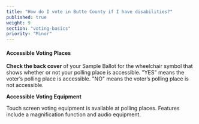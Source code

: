 ```yaml
---
title: "How do I vote in Butte County if I have disabilities?"
published: true
weight: 9
section: "voting-basics"
priority: "Minor"
---
```


#### Accessible Voting Places  

**Check the back cover** of your Sample Ballot for the wheelchair symbol that shows whether or not your polling place is accessible. "YES" means the voter’s polling place is accessible. "NO" means the voter’s polling place is not accessible.  

**Accessible Voting Equipment**  

Touch screen voting equipment is available at polling places. Features include a magnification function and audio equipment.  
